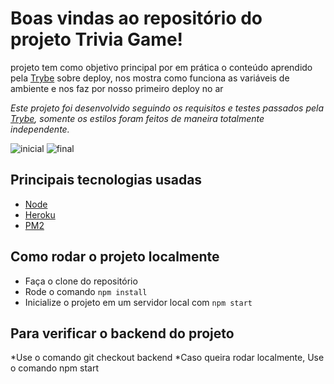# Boas vindas ao repositório do projeto Trivia Game!

 projeto tem como objetivo principal por em prática o conteúdo aprendido pela [Trybe](https://www.betrybe.com/) sobre deploy, nos mostra como funciona as variáveis de ambiente e nos faz por nosso primeiro deploy no ar

*Este projeto foi desenvolvido seguindo os requisitos e testes passados pela [Trybe](https://www.betrybe.com/), somente os estilos foram feitos de maneira totalmente independente.*

![inicial](https://user-images.githubusercontent.com/82240828/145698734-bb1da636-7122-4760-9d93-ca8441b6f7bc.jpg)
![final](https://user-images.githubusercontent.com/82240828/145698737-4f12123e-7be0-4215-83a0-c290e12079ec.jpg)





## Principais tecnologias usadas

* [Node](https://pt-br.reactjs.org/)
* [Heroku](https://www.heroku.com/)
* [PM2](https://pm2.keymetrics.io/)

## Como rodar o projeto localmente

* Faça o clone do repositório
* Rode o comando `npm install`
* Inicialize o projeto em um servidor local com `npm start`

## Para verificar o backend do projeto

*Use o comando git checkout backend
*Caso queira rodar localmente, Use o comando npm start
